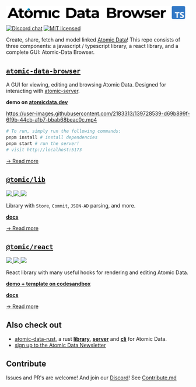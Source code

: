 ![Atomic Data Browser](./logo.svg)

[![Discord chat][discord-badge]][discord-url]
[![MIT licensed](https://img.shields.io/badge/license-MIT-blue.svg)](./LICENSE)

Create, share, fetch and model linked [Atomic Data](https://atomicdata.dev)!
This repo consists of three components: a javascript / typescript library, a react library, and a complete GUI: Atomic-Data Browser.

## [`atomic-data-browser`](data-browser/README.md)

A GUI for viewing, editing and browsing Atomic Data.
Designed for interacting with [atomic-server](https://github.com/joepio/atomic-data-rust/).

**demo on [atomicdata.dev](https://atomicdata.dev)**

https://user-images.githubusercontent.com/2183313/139728539-d69b899f-6f9b-44cb-a1b7-bbab68beac0c.mp4

```sh
# To run, simply run the following commands:
pnpm install # install dependencies
pnpm start # run the server!
# visit http://localhost:5173
```

[→ Read more](data-browser/README.md)

## [`@tomic/lib`](lib/README.md)

<a href="https://www.npmjs.com/package\/@tomic/lib" target="_blank">
  <img src="https://img.shields.io/npm/v/@tomic/lib?color=cc3534" />
</a>
<a href="https://www.npmjs.com/package/@tomic/lib" target="_blank">
  <img src="https://img.shields.io/npm/dm/@tomic/lib?color=%2344cc10" />
</a>
<a href="https://bundlephobia.com/result?p=@tomic/lib" target="_blank">
  <img src="https://badgen.net/bundlephobia/minzip/@tomic/lib">
</a>

Library with `Store`, `Commit`, `JSON-AD` parsing, and more.

[**docs**](https://atomicdata-dev.github.io/atomic-data-browser/docs/modules/_tomic_lib.html)

[→ Read more](lib/README.md)

## [`@tomic/react`](react/README.md)

<a href="https://www.npmjs.com/package/@tomic/react" target="_blank">
  <img src="https://img.shields.io/npm/v/@tomic/react?color=cc3534" />
</a>
<a href="https://www.npmjs.com/package/@tomic/react" target="_blank">
  <img src="https://img.shields.io/npm/dm/@tomic/react?color=%2344cc10" />
</a>
<a href="https://bundlephobia.com/result?p=@tomic/react" target="_blank">
  <img src="https://badgen.net/bundlephobia/minzip/@tomic/react">
</a>


React library with many useful hooks for rendering and editing Atomic Data.

[**demo + template on codesandbox**](https://codesandbox.io/s/atomic-data-react-template-4y9qu?file=/src/MyResource.tsx:0-1223)

[**docs**](https://atomicdata-dev.github.io/atomic-data-browser/docs/modules/_tomic_react.html)

[→ Read more](react/README.md)

## Also check out

- [atomic-data-rust](https://github.com/joepio/atomic-data-rs), a rust [**library**](https://crates.io/crates/atomic-lib), [**server**](https://crates.io/crates/atomic-server) and [**cli**](https://crates.io/crates/atomic-cli) for Atomic Data.
- [sign up to the Atomic Data Newsletter](http://eepurl.com/hHcRA1)

## Contribute

Issues and PR's are welcome!
And join our [Discord][discord-url]!
See [Contribute.md](CONTRIBUTE.md)

[discord-badge]: https://img.shields.io/discord/723588174747533393.svg?logo=discord
[discord-url]: https://discord.gg/a72Rv2P
